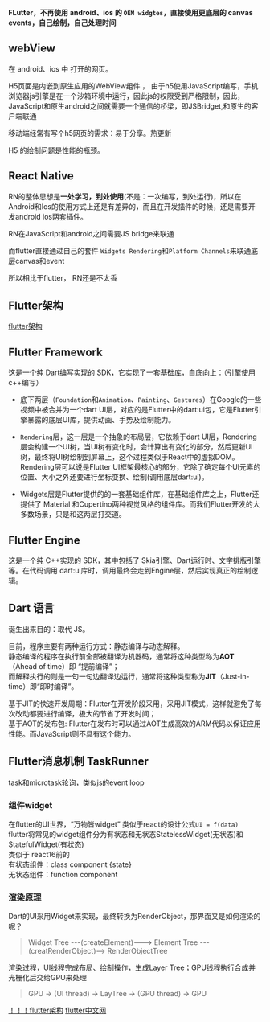**FLutter，不再使用 android、ios 的 `OEM widgtes`，直接使用更底层的 canvas events，自己绘制，自己处理时间** 

## webView

在 android、ios 中 打开的网页。

H5页面是内嵌到原生应用的WebView组件 ， 由于h5使用JavaScript编写，手机浏览器js引擎是在一个沙箱环境中运行，因此js的权限受到严格限制，因此，JavaScript和原生android之间就需要一个通信的桥梁，即JSBridget,和原生的客户端联通    

移动端经常有写个h5网页的需求：易于分享。热更新       

H5 的绘制问题是性能的瓶颈。   

## React Native
RN的整体思想是**一处学习，到处使用**(不是：一次编写，到处运行)，所以在Android和Ios的使用方式上还是有差异的，而且在开发插件的时候，还是需要开发android ios两套插件。   

RN在JavaScript和android之间需要JS bridge来联通    

而flutter直接通过自己的套件 `Widgets Rendering`和`Platform Channels`来联通底层canvas和event     

所以相比于flutter， RN还是不太香

## Flutter架构
[flutter架构](http://gityuan.com/img/flutter-arch/11_flutter_arch.png)

## Flutter Framework

这是一个纯 Dart编写实现的 SDK，它实现了一套基础库，自底向上：（引擎使用c++编写）

- 底下两层（`Foundation`和`Animation`、`Painting`、`Gestures`）在Google的一些视频中被合并为一个dart UI层，对应的是Flutter中的dart:ui包，它是Flutter引擎暴露的底层UI库，提供动画、手势及绘制能力。

- `Rendering`层，这一层是一个抽象的布局层，它依赖于dart UI层，Rendering层会构建一个UI树，当UI树有变化时，会计算出有变化的部分，然后更新UI树，最终将UI树绘制到屏幕上，这个过程类似于React中的虚拟DOM。Rendering层可以说是Flutter UI框架最核心的部分，它除了确定每个UI元素的位置、大小之外还要进行坐标变换、绘制(调用底层dart:ui)。

- Widgets层是Flutter提供的的一套基础组件库，在基础组件库之上，Flutter还提供了 Material 和Cupertino两种视觉风格的组件库。而我们Flutter开发的大多数场景，只是和这两层打交道。     

## Flutter Engine
这是一个纯 C++实现的 SDK，其中包括了 Skia引擎、Dart运行时、文字排版引擎等。在代码调用 dart:ui库时，调用最终会走到Engine层，然后实现真正的绘制逻辑。     

## Dart 语言
诞生出来目的：取代 JS。     

目前，程序主要有两种运行方式：静态编译与动态解释。          
静态编译的程序在执行前全部被翻译为机器码，通常将这种类型称为**AOT** （Ahead of time）即 “提前编译”；        
而解释执行的则是一句一句边翻译边运行，通常将这种类型称为**JIT**（Just-in-time）即“即时编译”。       

基于JIT的快速开发周期：Flutter在开发阶段采用，采用JIT模式，这样就避免了每次改动都要进行编译，极大的节省了开发时间；        
基于AOT的发布包: Flutter在发布时可以通过AOT生成高效的ARM代码以保证应用性能。而JavaScript则不具有这个能力。        


## Flutter消息机制 TaskRunner

task和microtask轮询，类似js的event loop

### 组件widget
在flutter的UI世界，“万物皆widget” 类似于react的设计公式`UI = f(data)`     
flutter将常见的widget组件分为有状态和无状态StatelessWidget(无状态)和StatefulWidget(有状态)      
类似于 react16前的      
有状态组件：class component {state}     
无状态组件：function component      


### 渲染原理
Dart的UI采用Widget来实现，最终转换为RenderObject，那界面又是如何渲染的呢？      

>Widget Tree ---(createElement)---> Element Tree ---(creatRenderObject)--> RenderObjectTree   

渲染过程，UI线程完成布局、绘制操作，生成Layer Tree；GPU线程执行合成并光栅化后交给GPU来处理      

> GPU -> (UI thread) ->  LayTree -> (GPU thread) -> GPU

[！！！flutter架构](http://gityuan.com/flutter/#7-%E6%B8%B2%E6%9F%93%E5%8E%9F%E7%90%86)
[flutter中文网](https://book.flutterchina.club/chapter1/flutter_intro.html)